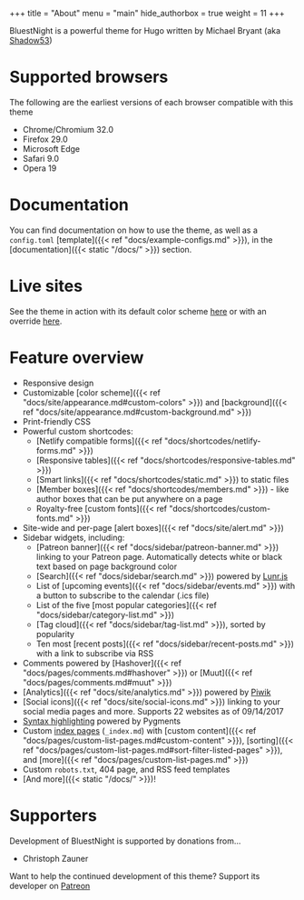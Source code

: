 +++
title = "About"
menu = "main"
hide_authorbox = true
weight = 11
+++

BluestNight is a powerful theme for Hugo written by Michael Bryant (aka [Shadow53](https://shadow53.com/))

# Supported browsers

The following are the earliest versions of each browser compatible with this theme

- Chrome/Chromium 32.0
- Firefox 29.0
- Microsoft Edge
- Safari 9.0
- Opera 19

# Documentation

You can find documentation on how to use the theme, as well as a `config.toml` [template]({{< ref "docs/example-configs.md" >}}), in the [documentation]({{< static "/docs/" >}}) section.

# Live sites
See the theme in action with its default color scheme [here](https://mnbryant.com) or with an override [here](https://shadow53.com).

# Feature overview

- Responsive design
- Customizable [color scheme]({{< ref "docs/site/appearance.md#custom-colors" >}}) and [background]({{< ref "docs/site/appearance.md#custom-background.md" >}})
- Print-friendly CSS
- Powerful custom shortcodes:
  - [Netlify compatible forms]({{< ref "docs/shortcodes/netlify-forms.md" >}})
  - [Responsive tables]({{< ref "docs/shortcodes/responsive-tables.md" >}})
  - [Smart links]({{< ref "docs/shortcodes/static.md" >}}) to static files
  - [Member boxes]({{< ref "docs/shortcodes/members.md" >}}) - like author boxes that can be put anywhere on a page
  - Royalty-free [custom fonts]({{< ref "docs/shortcodes/custom-fonts.md" >}})
- Site-wide and per-page [alert boxes]({{< ref "docs/site/alert.md" >}})
- Sidebar widgets, including:
  - [Patreon banner]({{< ref "docs/sidebar/patreon-banner.md" >}}) linking to your Patreon page. Automatically detects white or black text based on page background color
  - [Search]({{< ref "docs/sidebar/search.md" >}}) powered by [Lunr.js](https://lunrjs.com)
  - List of [upcoming events]({{< ref "docs/sidebar/events.md" >}}) with a button to subscribe to the calendar (.ics file)
  - List of the five [most popular categories]({{< ref "docs/sidebar/category-list.md" >}})
  - [Tag cloud]({{< ref "docs/sidebar/tag-list.md" >}}), sorted by popularity
  - Ten most [recent posts]({{< ref "docs/sidebar/recent-posts.md" >}}) with a link to subscribe via RSS
- Comments powered by [Hashover]({{< ref "docs/pages/comments.md#hashover" >}}) or [Muut]({{< ref "docs/pages/comments.md#muut" >}})
- [Analytics]({{< ref "docs/site/analytics.md" >}}) powered by [Piwik](https://piwik.org/)
- [Social icons]({{< ref "docs/site/social-icons.md" >}}) linking to your social media pages and more. Supports 22 websites as of 09/14/2017
- [Syntax highlighting](https://gohugo.io/tools/syntax-highlighting/#server-side) powered by Pygments
- Custom [index pages](https://gohugo.io/content-management/organization/#index-pages-index-md) (`_index.md`) with [custom content]({{< ref "docs/pages/custom-list-pages.md#custom-content" >}}), [sorting]({{< ref "docs/pages/custom-list-pages.md#sort-filter-listed-pages" >}}), and [more]({{< ref "docs/pages/custom-list-pages.md" >}})
- Custom `robots.txt`, 404 page, and RSS feed templates
- [And more]({{< static "/docs/" >}})!

# Supporters

Development of BluestNight is supported by donations from...

- Christoph Zauner

Want to help the continued development of this theme? Support its developer on [Patreon](https://patreon.com/shadow53/)
